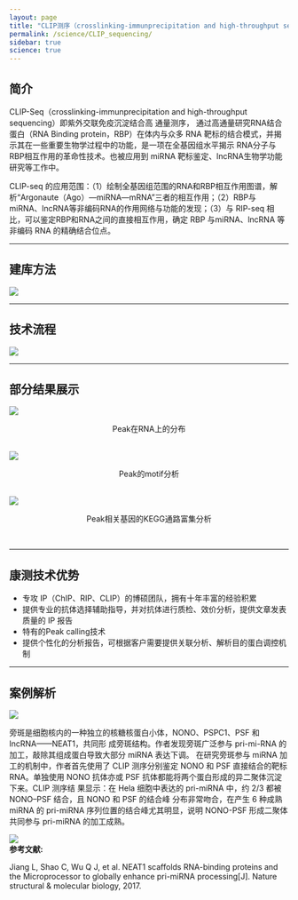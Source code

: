 ```yaml
---
layout: page
title: "CLIP测序（crosslinking-immunprecipitation and high-throughput sequencing）"
permalink: /science/CLIP_sequencing/
sidebar: true
science: true
---
```


## 简介

CLIP-Seq（crosslinking-immunprecipitation and high-throughput sequencing）即紫外交联免疫沉淀结合高 通量测序， 通过高通量研究RNA结合蛋白（RNA Binding protein，RBP）在体内与众多 RNA 靶标的结合模式，并揭示其在一些重要生物学过程中的功能，是一项在全基因组水平揭示 RNA分子与RBP相互作用的革命性技术。也被应用到 miRNA 靶标鉴定、lncRNA生物学功能研究等工作中。

CLIP-seq 的应用范围：（1）绘制全基因组范围的RNA和RBP相互作用图谱，解析“Argonaute（Ago）—miRNA—mRNA”三者的相互作用；（2）RBP与miRNA、lncRNA等非编码RNA的作用网络与功能的发现；（3）与 RIP-seq 相比，可以鉴定RBP和RNA之间的直接相互作用，确定 RBP 与miRNA、lncRNA 等非编码 RNA 的精确结合位点。

---

## 建库方法

<img class="fig50" src="/image/CLIP_sequencing/CLIP建库.jpg">

---

## 技术流程

<img class="fig40" src="/image/CLIP_sequencing/clip流程.png">

---

## 部分结果展示

<img class="fig60" src="/image/CLIP_sequencing/CLIP结果1.jpg">
<p style="text-align: center; ">Peak在RNA上的分布</p>         
<br />

<img class="fig50" src="/image/CLIP_sequencing/CLIP结果2.jpg">              
<p style="text-align: center; ">Peak的motif分析</p>
<br />

<img class="fig50" src="/image/CLIP_sequencing/CLIP结果3.jpg">
<p style="text-align: center; ">Peak相关基因的KEGG通路富集分析</p>
<br />

---

## 康测技术优势

* 专攻 IP（ChIP、RIP、CLIP）的博硕团队，拥有十年丰富的经验积累
* 提供专业的抗体选择辅助指导，并对抗体进行质检、效价分析，提供文章发表质量的 IP 报告
* 特有的Peak calling技术
* 提供个性化的分析报告，可根据客户需要提供关联分析、解析目的蛋白调控机制

---

## 案例解析

<img src="/image/CLIP_sequencing/CLIP文献0.png">

旁斑是细胞核内的一种独立的核糖核蛋白小体，NONO、PSPC1、PSF 和 lncRNA——NEAT1，共同形 成旁斑结构。作者发现旁斑广泛参与 pri-mi-RNA 的加工，敲除其组成蛋白导致大部分 miRNA 表达下调。 在研究旁斑参与 miRNA 加工的机制中，作者首先使用了 CLIP 测序分别鉴定 NONO 和 PSF 直接结合的靶标 RNA。单独使用 NONO 抗体亦或 PSF 抗体都能将两个蛋白形成的异二聚体沉淀下来。CLIP 测序结 果显示：在 Hela 细胞中表达的 pri-miRNA 中，约 2/3 都被 NONO–PSF 结合，且 NONO 和 PSF 的结合峰 分布非常吻合，在产生 6 种成熟 miRNA 的 pri-miRNA 序列位置的结合峰尤其明显，说明 NONO-PSF 形成二聚体共同参与 pri-miRNA 的加工成熟。

<img class="fig70" src="/image/CLIP_sequencing/CLIP文献1.jpg">


<div><strong>参考文献:</strong></div>

Jiang L, Shao C, Wu Q J, et al. NEAT1 scaffolds RNA-binding proteins and the Microprocessor to globally enhance pri-miRNA processing[J]. Nature structural & molecular biology, 2017.
